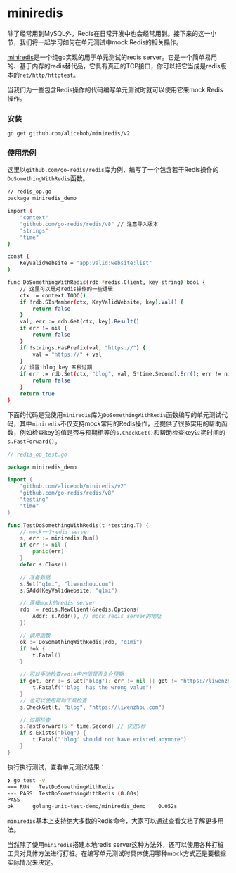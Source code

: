 # miniredis

除了经常用到MySQL外，Redis在日常开发中也会经常用到。接下来的这一小节，我们将一起学习如何在单元测试中mock Redis的相关操作。

[miniredis](https://github.com/alicebob/miniredis)是一个纯go实现的用于单元测试的redis server。它是一个简单易用的、基于内存的redis替代品，它具有真正的TCP接口，你可以把它当成是redis版本的`net/http/httptest`。

当我们为一些包含Redis操作的代码编写单元测试时就可以使用它来mock Redis操作。

### 安装

```bash
go get github.com/alicebob/miniredis/v2
```

### 使用示例

这里以`github.com/go-redis/redis`库为例，编写了一个包含若干Redis操作的`DoSomethingWithRedis`函数。

```bash
// redis_op.go
package miniredis_demo

import (
	"context"
	"github.com/go-redis/redis/v8" // 注意导入版本
	"strings"
	"time"
)

const (
	KeyValidWebsite = "app:valid:website:list"
)

func DoSomethingWithRedis(rdb *redis.Client, key string) bool {
	// 这里可以是对redis操作的一些逻辑
	ctx := context.TODO()
	if !rdb.SIsMember(ctx, KeyValidWebsite, key).Val() {
		return false
	}
	val, err := rdb.Get(ctx, key).Result()
	if err != nil {
		return false
	}
	if !strings.HasPrefix(val, "https://") {
		val = "https://" + val
	}
	// 设置 blog key 五秒过期
	if err := rdb.Set(ctx, "blog", val, 5*time.Second).Err(); err != nil {
		return false
	}
	return true
}
```

下面的代码是我使用`miniredis`库为`DoSomethingWithRedis`函数编写的单元测试代码，其中`miniredis`不仅支持mock常用的Redis操作，还提供了很多实用的帮助函数，例如检查key的值是否与预期相等的`s.CheckGet()`和帮助检查key过期时间的`s.FastForward()`。

```go
// redis_op_test.go

package miniredis_demo

import (
	"github.com/alicebob/miniredis/v2"
	"github.com/go-redis/redis/v8"
	"testing"
	"time"
)

func TestDoSomethingWithRedis(t *testing.T) {
	// mock一个redis server
	s, err := miniredis.Run()
	if err != nil {
		panic(err)
	}
	defer s.Close()

	// 准备数据
	s.Set("q1mi", "liwenzhou.com")
	s.SAdd(KeyValidWebsite, "q1mi")

	// 连接mock的redis server
	rdb := redis.NewClient(&redis.Options{
		Addr: s.Addr(), // mock redis server的地址
	})

	// 调用函数
	ok := DoSomethingWithRedis(rdb, "q1mi")
	if !ok {
		t.Fatal()
	}

	// 可以手动检查redis中的值是否复合预期
	if got, err := s.Get("blog"); err != nil || got != "https://liwenzhou.com" {
		t.Fatalf("'blog' has the wrong value")
	}
	// 也可以使用帮助工具检查
	s.CheckGet(t, "blog", "https://liwenzhou.com")

	// 过期检查
	s.FastForward(5 * time.Second) // 快进5秒
	if s.Exists("blog") {
		t.Fatal("'blog' should not have existed anymore")
	}
}
```

执行执行测试，查看单元测试结果：

```bash
❯ go test -v
=== RUN   TestDoSomethingWithRedis
--- PASS: TestDoSomethingWithRedis (0.00s)
PASS
ok      golang-unit-test-demo/miniredis_demo    0.052s
```

`miniredis`基本上支持绝大多数的Redis命令，大家可以通过查看文档了解更多用法。

当然除了使用`miniredis`搭建本地redis server这种方法外，还可以使用各种打桩工具对具体方法进行打桩。在编写单元测试时具体使用哪种mock方式还是要根据实际情况来决定。